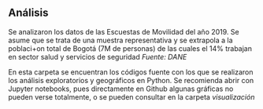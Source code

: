 ## Análisis

Se analizaron los datos de las Escuestas de Movilidad del año 2019.
Se asume que se trata de una muestra representativa y se extrapola a la poblaci+on total de Bogotá (7M de personas) de las cuales el 14% trabajan en sector salud y servicios de seguridad *Fuente: DANE*

En esta carpeta se encuentran los códigos fuente con los que se realizaron los análisis exploratorios y geográficos en Python. Se recomienda abrir con Jupyter notebooks, pues directamente en Github algunas gráficas no pueden verse totalmente, o se pueden consultar en la carpeta *visualización*



